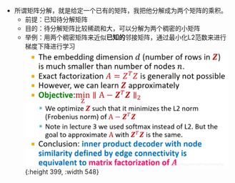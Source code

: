 - 所谓矩阵分解，就是给定一个已有的矩阵，我把他分解成为两个矩阵的乘积。
	- 前提：已知待分解矩阵
	- 目的：待分解矩阵比较稀疏和大，可以分解为两个稠密的小矩阵
	- 举例：用两个稠密矩阵来近似**已知的**邻接矩阵，通过最小化L2范数来进行梯度下降进行学习
	   ![image.png](../assets/image_1704446274573_0.png){:height 399, :width 548}